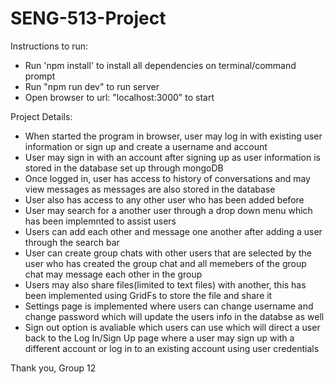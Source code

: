# SENG-513-Project

Instructions to run:
- Run 'npm install' to install all dependencies on terminal/command prompt
- Run "npm run dev" to run server
- Open browser to url: "localhost:3000" to start 

Project Details:
- When started the program in browser, user may log in with existing user information or sign up and create a username and account 
- User may sign in with an account after signing up as user information is stored in the database set up  through mongoDB
- Once logged in, user has access to history of conversations and may view messages as messages are also stored in the database
- User also has access to any other user who has been added before
- User may search for a another user through a drop down menu which has been implemnted to assist users
- Users can add each other and message one another after adding a user through the search bar
- User can create group chats with other users that are selected by the user who has created the group chat and all memebers of the group chat may message each other in the group
- Users may also share files(limited to text files) with another, this has been implemented using GridFs to store the file and share it
- Settings page is implemented where users can change username and change password which will update the users info in the databse as well
- Sign out option is avaliable which users can use which will direct a user back to the Log In/Sign Up page where a user may sign up with a different account or log in to an existing account using user credentials

Thank you, 
Group 12
